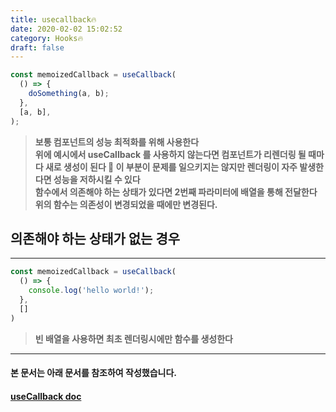 ```yaml
---
title: usecallback🔥
date: 2020-02-02 15:02:52
category: Hooks🔥
draft: false
---
```


```js
const memoizedCallback = useCallback(
  () => {
    doSomething(a, b);
  },
  [a, b],
);
```
> **보통 컴포넌트의 성능 최적화를 위해 사용한다**  
> **위에 예시에서 useCallback 를 사용하지 않는다면 컴포넌트가 리렌더링 될 때마다 새로 생성이 된다 🍎 이 부분이 문제를 일으키지는 않지만 렌더링이 자주 발생한다면 성능을 저하시킬 수 있다**  
> **함수에서 의존해야 하는 상태가 있다면 2번째 파라미터에 배열을 통해 전달한다**  
> **위의 함수는 의존성이 변경되었을 때에만 변경된다.**
## 의존해야 하는 상태가 없는 경우
---
```js
const memoizedCallback = useCallback(
  () => {
    console.log('hello world!');
  }, 
  []
)
```
> **빈 배열을 사용하면 최초 렌더링시에만 함수를 생성한다**  


***
#### 본 문서는 아래 문서를 참조하여 작성했습니다.
#### [useCallback doc](https://ko.reactjs.org/docs/hooks-reference.html#usecallback "useCallback doc link")